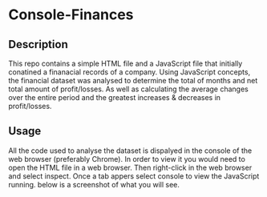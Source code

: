 # Console-Finances

## Description
This repo contains a simple HTML file and a JavaScript file that initially conatined a finanacial records of a company. Using JavaScript concepts, the financial dataset was analysed to determine the total of months and net total amount of profit/losses. As well as calculating the average changes over the entire period and the greatest increases & decreases in profit/losses.

## Usage
All the code used to analyse the dataset is dispalyed in the console of the web browser (preferably Chrome). In order to view it you would need to open the HTML file in a web browser. Then right-click in the web browser and select inspect. Once a tab appers select console to view the JavaScript running. below is a screenshot of what you will see.
